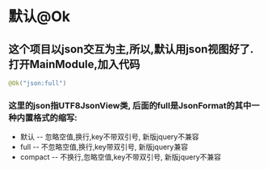# 默认@Ok

## 这个项目以json交互为主,所以,默认用json视图好了. 打开MainModule,加入代码

```java
@Ok("json:full")
```

### 这里的json指UTF8JsonView类, 后面的full是JsonFormat的其中一种内置格式的缩写:

* 默认 -- 忽略空值,换行,key不带双引号, 新版jquery不兼容
* full -- 不忽略空值,换行,key带双引号, 新版jquery兼容
* compact -- 不换行,忽略空值,key不带双引号, 新版jquery不兼容
